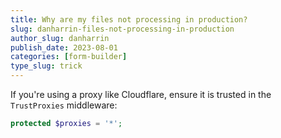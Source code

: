 ```yaml
---
title: Why are my files not processing in production?
slug: danharrin-files-not-processing-in-production
author_slug: danharrin
publish_date: 2023-08-01
categories: [form-builder]
type_slug: trick
---
```


If you're using a proxy like Cloudflare, ensure it is trusted in the `TrustProxies` middleware:

```php
protected $proxies = '*';
```
